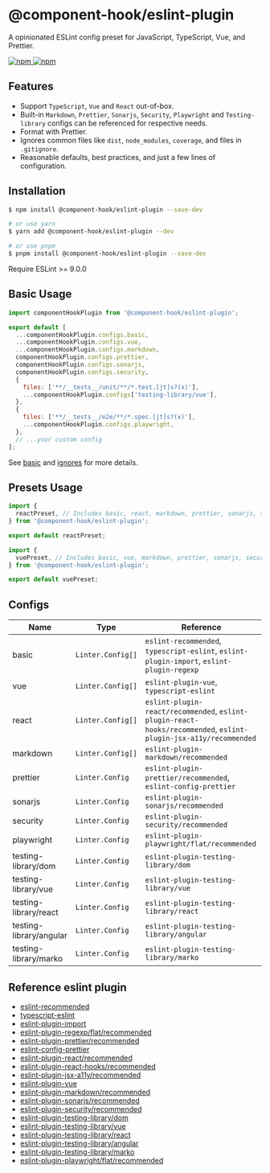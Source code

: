 # @component-hook/eslint-plugin

A opinionated ESLint config preset for JavaScript, TypeScript, Vue, and Prettier.

<p>
  <a href="https://npm-stat.com/charts.html?package=@component-hook/eslint-plugin">
    <img src="https://img.shields.io/npm/dm/@component-hook/eslint-plugin.svg" alt="npm"/>
  </a>
  <a href="https://www.npmjs.com/package/@component-hook/eslint-plugin">
    <img src="https://img.shields.io/npm/v/@component-hook/eslint-plugin.svg" alt="npm"/>
  </a>
</p>

## Features

- Support `TypeScript`, `Vue` and `React` out-of-box.
- Built-in `Markdown`, `Prettier`, `Sonarjs`, `Security`, `Playwright` and `Testing-library` configs can be referenced for respective needs.
- Format with Prettier.
- Ignores common files like `dist`, `node_modules`, `coverage`, and files in `.gitignore`.
- Reasonable defaults, best practices, and just a few lines of configuration.

## Installation

```bash
$ npm install @component-hook/eslint-plugin --save-dev

# or use yarn
$ yarn add @component-hook/eslint-plugin --dev

# or use pnpm
$ pnpm install @component-hook/eslint-plugin --save-dev
```

Require ESLint >= 9.0.0

## Basic Usage

```js
import componentHookPlugin from '@component-hook/eslint-plugin';

export default [
  ...componentHookPlugin.configs.basic,
  ...componentHookPlugin.configs.vue,
  ...componentHookPlugin.configs.markdown,
  componentHookPlugin.configs.prettier,
  componentHookPlugin.configs.sonarjs,
  componentHookPlugin.configs.security,
  {
    files: ['**/__tests__/unit/**/*.test.[jt]s?(x)'],
    ...componentHookPlugin.configs['testing-library/vue'],
  },
  {
    files: ['**/__tests__/e2e/**/*.spec.[jt]s?(x)'],
    ...componentHookPlugin.configs.playwright,
  },
  // ...your custom config
];
```

See [basic](./index.ts) and [ignores](./configs/ignores.ts) for more details.

## Presets Usage

```js
import {
  reactPreset, // Includes basic, react, markdown, prettier, sonarjs, security configs
} from '@component-hook/eslint-plugin';

export default reactPreset;
```

```js
import {
  vuePreset, // Includes basic, vue, markdown, prettier, sonarjs, security configs
} from '@component-hook/eslint-plugin';

export default vuePreset;
```

## Configs

| Name                    | Type              | Reference                                                                                                        |
| ----------------------- | ----------------- | ---------------------------------------------------------------------------------------------------------------- |
| basic                   | `Linter.Config[]` | `eslint-recommended`, `typescript-eslint`, `eslint-plugin-import`, `eslint-plugin-regexp`                        |
| vue                     | `Linter.Config[]` | `eslint-plugin-vue`, `typescript-eslint`                                                                         |
| react                   | `Linter.Config[]` | `eslint-plugin-react/recommended`, `eslint-plugin-react-hooks/recommended`, `eslint-plugin-jsx-a11y/recommended` |
| markdown                | `Linter.Config[]` | `eslint-plugin-markdown/recommended`                                                                             |
| prettier                | `Linter.Config`   | `eslint-plugin-prettier/recommended`, `eslint-config-prettier`                                                   |
| sonarjs                 | `Linter.Config`   | `eslint-plugin-sonarjs/recommended`                                                                              |
| security                | `Linter.Config`   | `eslint-plugin-security/recommended`                                                                             |
| playwright              | `Linter.Config`   | `eslint-plugin-playwright/flat/recommended`                                                                      |
| testing-library/dom     | `Linter.Config`   | `eslint-plugin-testing-library/dom`                                                                              |
| testing-library/vue     | `Linter.Config`   | `eslint-plugin-testing-library/vue`                                                                              |
| testing-library/react   | `Linter.Config`   | `eslint-plugin-testing-library/react`                                                                            |
| testing-library/angular | `Linter.Config`   | `eslint-plugin-testing-library/angular`                                                                          |
| testing-library/marko   | `Linter.Config`   | `eslint-plugin-testing-library/marko`                                                                            |

## Reference eslint plugin

- [eslint-recommended](https://github.com/eslint/eslint/blob/main/packages/js/src/configs/eslint-recommended.js)
- [typescript-eslint](https://github.com/typescript-eslint/typescript-eslint)
- [eslint-plugin-import](https://github.com/import-js/eslint-plugin-import)
- [eslint-plugin-regexp/flat/recommended](https://github.com/ota-meshi/eslint-plugin-regexp/blob/master/lib/configs/flat/recommended.ts)
- [eslint-plugin-prettier/recommended](https://github.com/prettier/eslint-plugin-prettier/blob/master/recommended.js)
- [eslint-config-prettier](https://github.com/prettier/eslint-config-prettier/blob/main/index.js)
- [eslint-plugin-react/recommended](https://github.com/jsx-eslint/eslint-plugin-react/blob/master/configs/recommended.js)
- [eslint-plugin-react-hooks/recommended](https://github.com/facebook/react/blob/main/packages/eslint-plugin-react-hooks/src/index.js)
- [eslint-plugin-jsx-a11y/recommended](https://github.com/jsx-eslint/eslint-plugin-jsx-a11y/blob/main/src/index.js)
- [eslint-plugin-vue](https://github.com/vuejs/eslint-plugin-vue)
- [eslint-plugin-markdown/recommended](https://github.com/eslint/markdown/blob/main/src/index.js)
- [eslint-plugin-sonarjs/recommended](https://github.com/SonarSource/eslint-plugin-sonarjs/blob/master/src/index.ts)
- [eslint-plugin-security/recommended](https://github.com/eslint-community/eslint-plugin-security/blob/main/index.js)
- [eslint-plugin-testing-library/dom](https://github.com/testing-library/eslint-plugin-testing-library/blob/main/lib/configs/dom.ts)
- [eslint-plugin-testing-library/vue](https://github.com/testing-library/eslint-plugin-testing-library/blob/main/lib/configs/vue.ts)
- [eslint-plugin-testing-library/react](https://github.com/testing-library/eslint-plugin-testing-library/blob/main/lib/configs/react.ts)
- [eslint-plugin-testing-library/angular](https://github.com/testing-library/eslint-plugin-testing-library/blob/main/lib/configs/angular.ts)
- [eslint-plugin-testing-library/marko](https://github.com/testing-library/eslint-plugin-testing-library/blob/main/lib/configs/marko.ts)
- [eslint-plugin-playwright/flat/recommended](https://github.com/playwright-community/eslint-plugin-playwright/blob/main/src/index.ts)

```

```
